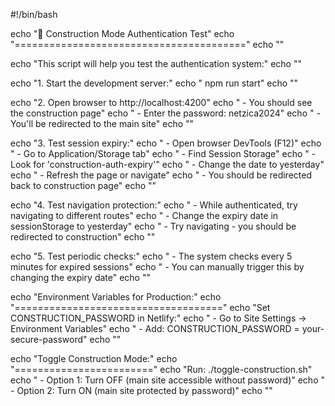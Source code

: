 #!/bin/bash

echo "🔐 Construction Mode Authentication Test"
echo "========================================"
echo ""

echo "This script will help you test the authentication system:"
echo ""

echo "1. Start the development server:"
echo "   npm run start"
echo ""

echo "2. Open browser to http://localhost:4200"
echo "   - You should see the construction page"
echo "   - Enter the password: netzica2024"
echo "   - You'll be redirected to the main site"
echo ""

echo "3. Test session expiry:"
echo "   - Open browser DevTools (F12)"
echo "   - Go to Application/Storage tab"
echo "   - Find Session Storage"
echo "   - Look for 'construction-auth-expiry'"
echo "   - Change the date to yesterday"
echo "   - Refresh the page or navigate"
echo "   - You should be redirected back to construction page"
echo ""

echo "4. Test navigation protection:"
echo "   - While authenticated, try navigating to different routes"
echo "   - Change the expiry date in sessionStorage to yesterday"
echo "   - Try navigating - you should be redirected to construction"
echo ""

echo "5. Test periodic checks:"
echo "   - The system checks every 5 minutes for expired sessions"
echo "   - You can manually trigger this by changing the expiry date"
echo ""

echo "Environment Variables for Production:"
echo "===================================="
echo "Set CONSTRUCTION_PASSWORD in Netlify:"
echo "  - Go to Site Settings → Environment Variables"
echo "  - Add: CONSTRUCTION_PASSWORD = your-secure-password"
echo ""

echo "Toggle Construction Mode:"
echo "========================"
echo "Run: ./toggle-construction.sh"
echo "  - Option 1: Turn OFF (main site accessible without password)"
echo "  - Option 2: Turn ON (main site protected by password)"
echo ""
